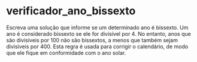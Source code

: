 # verificador_ano_bissexto
Escreva uma solução que informe se um determinado ano é bissexto. Um ano é considerado bissexto se ele for divisível por 4. No entanto, anos que são divisíveis por 100 não são bissextos, a menos que também sejam divisíveis por 400. Esta regra é usada para corrigir o calendário, de modo que ele fique em conformidade com o ano solar.
